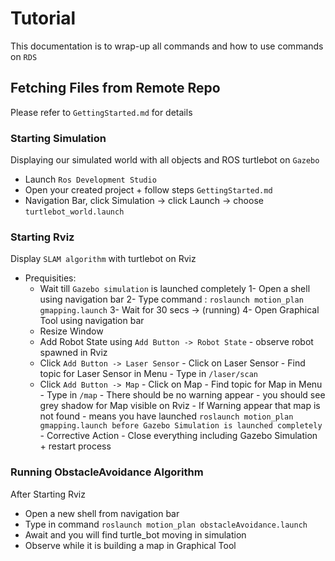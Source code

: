 # Tutorial 
This documentation is to wrap-up all commands and how to use commands on `RDS`

## Fetching Files from Remote Repo
Please refer to `GettingStarted.md` for details

### Starting Simulation
Displaying our simulated world with all objects and ROS turtlebot on `Gazebo`
- Launch `Ros Development Studio` 
- Open your created project + follow steps ``GettingStarted.md``
- Navigation Bar, click Simulation -> click Launch -> choose `turtlebot_world.launch`

### Starting Rviz 
Display `SLAM algorithm` with turtlebot on Rviz
  - Prequisities:
      - Wait till `Gazebo simulation` is launched completely 
  1- Open a shell using navigation bar 
  2- Type command : ``roslaunch motion_plan gmapping.launch``
  3- Wait for 30 secs -> (running)
  4- Open Graphical Tool using navigation bar 
      - Resize Window
      - Add Robot State using `Add Button -> Robot State`
            - observe robot spawned in Rviz
      - Click `Add Button -> Laser Sensor`
            - Click on Laser Sensor 
            - Find topic for Laser Sensor in Menu
            - Type in `/laser/scan`
      - Click `Add Button -> Map`
            - Click on Map
            - Find topic for Map in Menu
            - Type in `/map`
            - There should be no warning appear
                  - you should see grey shadow for Map visible on Rviz
            - If Warning appear that map is not found
                  - means you have launched `roslaunch motion_plan gmapping.launch before Gazebo Simulation is launched completely`
                  - Corrective Action
                      - Close everything including Gazebo Simulation + restart process
                      
### Running ObstacleAvoidance Algorithm
After Starting Rviz
- Open a new shell from navigation bar 
- Type in command `roslaunch motion_plan obstacleAvoidance.launch`
- Await and you will find turtle_bot moving in simulation
- Observe while it is building a map in Graphical Tool
                      
